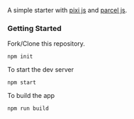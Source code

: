 A simple starter with [pixi js](https://github.com/pixijs/pixi.js) and [parcel js](https://github.com/parcel-bundler/parcel).

### Getting Started

Fork/Clone this repository.

```
npm init
```
To start the dev server
```
npm start
```
To build the app
```
npm run build
```

